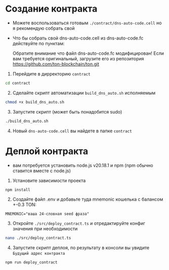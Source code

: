 
# Создание контракта

- Можете воспользоваться готовым `./contract/dns-auto-code.cell` но я рекомендую собрать свой

- Что бы собрать свой dns-auto-code.cell из dns-auto-code.fc действуйте по пунктам:

    Обратите внимание что файл dns-auto-code.fc модифицирован! Если вам требуется оригинальный, загрузите его из репозитория https://github.com/ton-blockchain/ton.git

1. Перейдите в дирректорию `contract`

```bash
cd contract
```

2. Сделайте скрипт автоматизации `build_dns_auto.sh` исполняемым

```bash
chmod +x build_dns_auto.sh
```

3. Запустите скрипт (может быть понадобится sudo)

```bash
./build_dns_auto.sh
```

4. Новый `dns-auto-code.cell` вы найдете в папке `contract`


# Деплой контракта

- вам потребуется установить node.js v20.18.1 и npm (npm обычно ставится вместе с node.js)

1. Установите зависимости проекта

```bash
npm install
```

2. Создайте файл .env и добавьте туда mnemonic кошелька с балансом +-0.3 TON:

```
MNEMONIC="ваша 24-словная seed фраза"
```

3. Откройте `./src/deploy_contract.ts` и отредактируйте конфиг значения при необходимости

```bash
nano ./src/deploy_contract.ts
```

4. Запустите скрипт деплоя, по результату в консоли вы увидите `Будущий адрес контракта`

```bash
npm run deploy_contract
```

